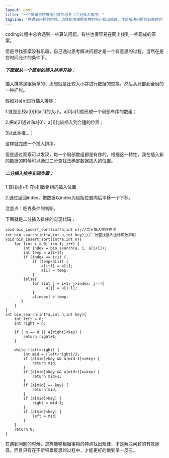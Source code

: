 ```yaml
---
layout: post
title: "一个简单排序算法引发的思考（二分插入排序）"
tagline: "在遇到问题的时候，怎样能够根据事物的特点找出规律，才是解决问题的有效途径"
---
```

coding过程中总会遇到一些算法问题，有些也很容易在网上找到一些现成的答案。

但是寻找答案没有乐趣，自己通过思考解决问题才是一个有意思的过程，当然在是在时间允许的条件下。

##### 下面就从一个简单的插入排序开始：

插入排序是很简单的，思想就是比较大小并进行数据的交换。然后从局部到全局的一种扩张。

假如对a[n]进行插入排序：

1.就是比较a[0]和a[1]的大小。a[0]a[1]就形成一个局部有序的数组；

2.把a[2]通过和a[0]、a[1]比较插入到合适的位置；

3以此类推…；

这样就完成一个插入排序。

但是通过观察可以发现，每一个局部数组都是有序的，根据这一特性，我在插入新的数据的时候可以通过二分查找法确定数据插入的位置。

##### 二分插入排序实现步骤：

1.查找a[i+1] 在a[i]数组组的插入位置

2.通过返回index，把数据以index为起始位置向后平移一个下标。

注意点：临界条件的判断。

下面就是二分插入排序的实现代码：

```
void bin_insert_sort(int*a,int n);//二分插入排序声明
int bin_search(int*a,int n,int key);//二分查找插入坐标函数声明
void bin_insert_sort(int*a,int n){
    for (int i = 0; i<n-1; i++) {
        int index = bin_search(a, i, a[i+1]);
        int temp = a[i+1];
        if (index == i+1) {
            if (temp<a[i]) {
                a[i+1] = a[i];
                a[i] = temp;
            }
        }else{
            for (int j = i+1; j>index; j--){
                  a[j] = a[j-1];
            }
            a[index] = temp;
       }
    }
}
int bin_search(int*a,int n,int key){
    int left = 0;
    int right = n;
  
    if ( n == 0 || a[right]<key) {
        return right+1;
    }
    
    while (left<right) {
        int mid = (left+right)/2;
        if (a[mid]>key && a[mid-1]<=key) {
            return mid;
        }
        if (a[mid]<key && a[mid+1]>=key) {
            return mid+1;
        }
        if (a[mid] == key) {
            return mid;
        }
        if (a[mid]>key) {
            right = mid-1;
        }
        if (a[mid]<key) {
            left = mid;
        }
    }
    return 0;
}
```

在遇到问题的时候，怎样能够根据事物的特点找出规律，才是解决问题的有效途径。而且只有在不断积累反思的过程中，才能更好的做到举一反三。

